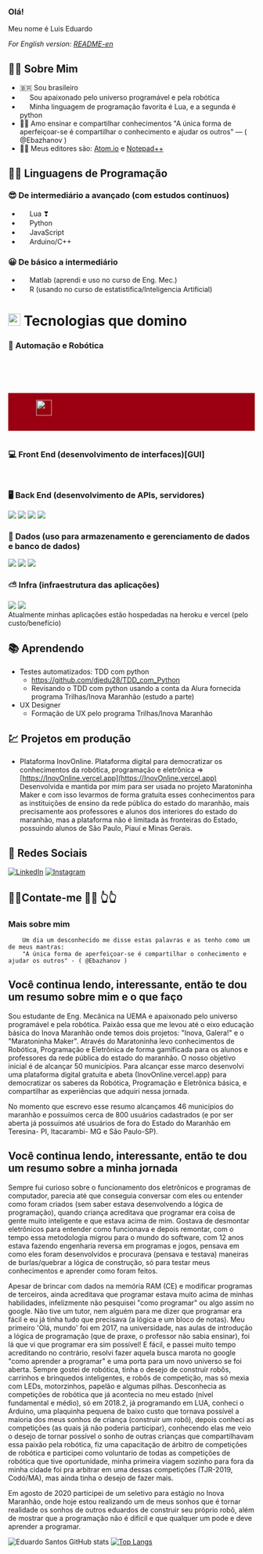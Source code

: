### Olá!

Meu nome é Luis Eduardo

_For English version: [README-en](/README-en.md)_

## 👨‍💻 Sobre Mim

-   🇧🇷 Sou brasileiro
-   <img width="16" src="https://cdn.icon-icons.com/icons2/196/PNG/128/dev_23828.png" alt="" /> Sou apaixonado pelo universo programável e pela robótica
-   <img width="16" src="https://upload.wikimedia.org/wikipedia/commons/c/cf/Lua-Logo.svg" alt="" /> Minha linguagem de programação favorita é Lua, e a segunda é python
-  👨‍🏫 Amo ensinar e compartilhar conhecimentos
"A única forma de aperfeiçoar-se é compartilhar o conhecimento e ajudar os outros" — ( @Ebazhanov )
-  👨‍🏫 Meus editores são: [Atom.io](https://atom.io/) e [Notepad++](https://notepad-plus-plus.org/) 

## 👨‍💻 Linguagens de Programação
### 😎 De intermediário a avançado (com estudos contínuos)

* <img width="16" src="https://upload.wikimedia.org/wikipedia/commons/c/cf/Lua-Logo.svg" alt="" /> Lua ❣
* <img width="16" src="https://www.iconfinder.com/icons/4375050/download/svg/4096" alt="" /> Python
* <img width="16" src="https://www.iconfinder.com/icons/652581/download/svg/4096" alt="" /> JavaScript
* <img width="16" src="https://cdn.icon-icons.com/icons2/159/PNG/256/arduino_22429.png" alt="" /> Arduino/C++

### 😀 De básico a intermediário 
* <img width="16" src="https://cdn.icon-icons.com/icons2/2107/PNG/512/file_type_matlab_icon_130398.png" alt=""/> Matlab (aprendi e uso no curso de Eng. Mec.)
* <img width="16" src="https://cdn.icon-icons.com/icons2/2107/PNG/512/file_type_r_icon_130212.png" alt="" /> R (usando no curso de estatistifica/Inteligencia Artificial)

# <img width="25" src="https://cdn.icon-icons.com/icons2/196/PNG/128/dev_23828.png" alt="" /> Tecnologias que domino

### 🤖 Automação e Robótica
<code>
    <img alt="" src="https://img.shields.io/badge/Selenium-43B02A?style=for-the-badge&logo=selenium&logoColor=white">
    <img alt="" src="https://img.shields.io/badge/Arduino-00979D?style=for-the-badge&logo=Arduino&logoColor=white">
    <img alt="" src="https://img.shields.io/badge/ESP32-E7352C?style=for-the-badge&logo=Expressif&logoColor=white">
    <div style="background-color: #9a0012">
        <img width="32" alt="" src="https://cyberbotics.com/assets/images/webots.png">
        <img alt="" src="https://img.shields.io/badge/Webots-9a0012?style=for-the-badge&logoColor=white">
    </div>
</code>

### 💻 Front End (desenvolvimento de interfaces)[GUI]

<div>
    <img alt="" src="https://img.shields.io/badge/HTML5-E34F26?style=for-the-badge&logo=html5&logoColor=white">
    <img alt="" src="https://img.shields.io/badge/CSS3-1572B6?style=for-the-badge&logo=css3&logoColor=white">
    <img alt="" src="https://img.shields.io/badge/JavaScript-F7DF1E?style=for-the-badge&logo=javascript&logoColor=black">
    <img alt="" src="https://img.shields.io/badge/ReactJs-20232A?style=for-the-badge&logo=react&logoColor=61DAFB">
</div>

### 🖥 Back End (desenvolvimento de APIs, servidores)
<div>
  <img src="https://img.shields.io/badge/Python-ffd340?style=for-the-badge&logo=python&logoColor=black">
  <img src="https://img.shields.io/badge/Node.js-339933?style=for-the-badge&logo=Node.js&logoColor=white">
  <img src="https://img.shields.io/badge/Express.js-black?style=for-the-badge&logo=express&logoColor=white">
  <img src="https://img.shields.io/badge/Sequelize-52B0E7?style=for-the-badge&logo=sequelize&logoColor=black">
</div>

### 🎲 Dados (uso para armazenamento e gerenciamento de dados e banco de dados)
<div>
  <img src="https://img.shields.io/badge/MySQL-4479A1?style=for-the-badge&logo=MySQL&logoColor=white">
  <img src="https://img.shields.io/badge/PostgreSQL-4169E1?style=for-the-badge&logo=postgreSQL&logoColor=white">
  <img src="https://img.shields.io/badge/Sequelize-52B0E7?style=for-the-badge&logo=Sequelize&logoColor=white">
</div>

### ⛅ Infra (infraestrutura das aplicações)
<div>
  <img src="https://img.shields.io/badge/Linux-FCC624?style=for-the-badge&logo=linux&logoColor=black">
  <img src="https://img.shields.io/badge/Docker-2496ED?style=for-the-badge&logo=docker&logoColor=white">
</div>
<div>Atualmente minhas aplicações estão hospedadas na heroku e vercel (pelo custo/benefício)</div>

## 📚 Aprendendo

* Testes automatizados: TDD com python
    * https://github.com/djedu28/TDD_com_Python
    * Revisando o TDD com python usando a conta da Alura fornecida programa Trilhas/Inova Maranhão (estudo a parte)
* UX Designer
    * Formação de UX pelo programa Trilhas/Inova Maranhão

## 💹 Projetos em produção
* Plataforma InovOnline. Plataforma digital para democratizar os conhecimentos da robótica, programação e eletrônica
    => [https://InovOnline.vercel.app](https://InovOnline.vercel.app)
    Desenvolvida e mantida por mim para ser usada no projeto Maratoninha Maker e com isso levarmos de forma gratuita esses conhecimentos para as instituições de ensino da rede pública do estado do maranhão, mais precisamente aos professores e alunos dos interiores do estado do maranhão, mas a plataforma não é limitada às fronteiras do Estado, possuindo alunos de São Paulo, Piauí e Minas Gerais.

## 📡 Redes Sociais
[![LinkedIn](https://img.shields.io/badge/-LinkedIn-blue?style=flat&logo=Linkedin&logoColor=white)](https://www.linkedin.com/in/https://www.linkedin.com/in/luis-eduardo-silva-dos-santos-dj28/)
[![Instagram](https://img.shields.io/badge/-Instagram-c14438?style=flat&logo=Instagram&logoColor=white)](https://instagram.com/djedu28)

## 🔶🔸Contate-me 🔸🔶   👆👆


### Mais sobre mim
```
    Um dia um desconhecido me disse estas palavras e as tenho como um de meus mantras:
    "A única forma de aperfeiçoar-se é compartilhar o conhecimento e ajudar os outros" - ( @Ebazhanov )
```
## Você continua lendo, interessante, então te dou um resumo sobre mim e o que faço
<p aling="justify">
    Sou estudante de Eng. Mecânica na UEMA e apaixonado pelo universo programável e pela robótica.
Paixão essa que me levou até o eixo educação básica do Inova Maranhão onde temos dois projetos: "Inova, Galera!" e o "Maratoninha Maker".
Através do Maratoninha levo conhecimentos de Robótica, Programação e Eletrônica de forma gamificada para os alunos e professores da rede pública do estado do maranhão. O nosso objetivo inicial é de alcançar 50 municípios. Para alcançar esse marco desenvolvi uma plataforma digital gratuita e abeta (InovOnline.vercel.app) para democratizar os saberes da Robótica, Programação e Eletrônica básica, e compartilhar as experiências que adquiri nessa jornada.
</p>
<p aling="justify">
    No momento que escrevo esse resumo alcançamos 46 municípios do maranhão e possuímos cerca de 800 usuários cadastrados (e por ser aberta já possuímos até usuários de fora do Estado do Maranhão em Teresina- PI, Itacarambi- MG e São Paulo-SP).
</p>

## Você continua lendo, interessante, então te dou um resumo sobre a minha jornada
<p aling="justify">
    Sempre fui curioso sobre o funcionamento dos eletrônicos e programas de computador, parecia até que conseguia conversar com eles ou entender como foram criados (sem saber estava desenvolvendo a lógica de programação), quando criança acreditava que programar era coisa de gente muito inteligente e que estava acima de mim. Gostava de desmontar eletrônicos para entender como funcionava e depois remontar, com o tempo essa metodologia migrou para o mundo do software, com 12 anos estava fazendo engenharia reversa em programas e jogos, pensava em como eles foram desenvolvidos e procurava (pensava e testava) maneiras de burlas/quebrar a lógica de construção, só para testar meus conhecimentos e aprender como foram feitos.
</p>
<p aling="justify">
    Apesar de brincar com dados na memória RAM (CE) e modificar programas de terceiros, ainda acreditava que programar estava muito acima de minhas habilidades, infelizmente não pesquisei "como programar" ou algo assim no google. Não tive um tutor, nem alguém para me dizer que programar era fácil e eu já tinha tudo que precisava (a lógica e um bloco de notas). Meu primeiro 'Olá, mundo' foi em 2017, na universidade, nas aulas de introdução a lógica de programação (que de praxe, o professor não sabia ensinar), foi lá que vi que programar era sim possível! E fácil, e passei muito tempo acreditando no contrário, resolvi fazer aquela busca marota no google "como aprender a programar" e uma porta para um novo universo se foi aberta.
Sempre gostei de robótica, tinha o desejo de construir robôs, carrinhos e brinquedos inteligentes, e robôs de competição, mas só mexia com LEDs, motorzinhos, papelão e algumas pilhas. Desconhecia as competições de robótica que já acontecia no meu estado (nível fundamental e médio), só em 2018.2, já programando em LUA, conheci o Arduino, uma plaquinha pequena de baixo custo que tornava possível a maioria dos meus sonhos de criança (construir um robô), depois conheci as competições (as quais já não poderia participar), conhecendo elas me veio o desejo de tornar possível o sonho de outras crianças que compartilhavam essa paixão pela robótica, fiz uma capacitação de árbitro de competições de robótica e participei como voluntario de todas as competições de robótica que tive oportunidade, minha primeira viagem sozinho para fora da minha cidade foi pra arbitrar em uma dessas competições (TJR-2019, Codó/MA), mas ainda tinha o desejo de fazer mais.
</p>
<p aling="justify">
    Em agosto de 2020 participei de um seletivo para estágio no Inova Maranhão, onde hoje estou realizando um de meus sonhos que é tornar realidade os sonhos de outros eduardos de construir seu próprio robô, além de mostrar que a programação não é difícil e que qualquer um pode e deve aprender a programar.
</p>

<!-- <div>
  <img src="https://img.shields.io/badge/NOME-COR?style=for-the-badge&logo=NOME&logoColor=black">
  <img src="https://img.shields.io/badge/NOME-COR?style=for-the-badge&logo=NOME&logoColor=white">
</div> -->
![Eduardo Santos GitHub stats](https://github-readme-stats.vercel.app/api?username=DjEdu28&theme=gruvbox&show_icons=true) 
[![Top Langs](https://github-readme-stats.vercel.app/api/top-langs/?username=DjEdu28&theme=gruvbox&layout=compact)](https://github.com/DjEdu28?tab=repositories)
